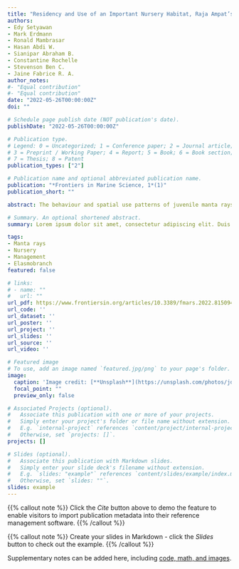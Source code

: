 ```yaml
---
title: "Residency and Use of an Important Nursery Habitat, Raja Ampat’s Wayag Lagoon, by Juvenile Reef Manta Rays (Mobula alfredi)"
authors:
- Edy Setyawan 
- Mark Erdmann
- Ronald Mambrasar 
- Hasan Abdi W.
- Sianipar Abraham B.
- Constantine Rochelle
- Stevenson Ben C.
- Jaine Fabrice R. A.
author_notes:
#- "Equal contribution"
#- "Equal contribution"
date: "2022-05-26T00:00:00Z"
doi: ""

# Schedule page publish date (NOT publication's date).
publishDate: "2022-05-26T00:00:00Z"

# Publication type.
# Legend: 0 = Uncategorized; 1 = Conference paper; 2 = Journal article;
# 3 = Preprint / Working Paper; 4 = Report; 5 = Book; 6 = Book section;
# 7 = Thesis; 8 = Patent
publication_types: ["2"]

# Publication name and optional abbreviated publication name.
publication: "*Frontiers in Marine Science, 1*(1)"
publication_short: ""

abstract: The behaviour and spatial use patterns of juvenile manta rays within their critical nursery habitats remain largely undocumented. Here, we report on the horizontal movements and residency of juvenile reef manta rays (Mobula alfredi) at a recently discovered nursery site in the Wayag lagoon, Raja Ampat, Indonesia. Using a multi-disciplinary approach, we provide further corroborative evidence that the lagoon serves as an important M. alfredi nursery. A total of 34 juvenile rays were photo-identified from 47 sightings in the sheltered nursery between 2013–2021. Five (14.7%) of these individuals were resighted for at least 486 days (~1.3 years), including two juveniles resighted after 641 and 649 days (~1.7 years), still using the nursery. Visually estimated (n=34) disc widths (DW) of juveniles using the nursery site ranged from 150–240 cm (mean ± SD: 199 ± 19), and the DW of two juveniles measured using drones were 218 and 219 cm. Five juveniles were tracked using GPS-enabled satellite transmitters for 12–69 days (mean ± SD: 37 ± 22) in 2015 and 2017, and nine juveniles were tracked using passive acoustic transmitters for 69–439 days (mean ± SD: 182 ± 109) from May 2019–September 2021. Satellite-tracked individuals exhibited restricted movements within Wayag lagoon. The minimum core activity space (50% Utilisation Distribution-UD) estimated for these five individuals ranged from 1.1–181.8 km2 and the extent of activity space (95% UD) between 5.3–1,195.4 km2 in area. All acoustically tagged individuals displayed high residency within the nursery area, with no acoustic detections recorded outside the lagoon in the broader Raja Ampat region. These juveniles were detected by receivers in the lagoon throughout the 24 h diel cycle, with more detections recorded at night and different patterns of spatial use of the lagoon between day and night. The observed long-term residency of juvenile M. alfredi provides further compelling evidence that the Wayag lagoon is an important nursery area for this globally vulnerable species. These important findings have been used to underpin the formulation of management strategies to specifically protect the Wayag lagoon, which will be instrumental for the survival and recovery of M. alfredi populations in Raja Ampat region.

# Summary. An optional shortened abstract.
summary: Lorem ipsum dolor sit amet, consectetur adipiscing elit. Duis posuere tellus ac convallis placerat. Proin tincidunt magna sed ex sollicitudin condimentum.

tags:
- Manta rays
- Nursery
- Management
- Elasmobranch
featured: false

# links:
# - name: ""
#   url: ""
url_pdf: https://www.frontiersin.org/articles/10.3389/fmars.2022.815094/full#B38
url_code: ''
url_dataset: ''
url_poster: ''
url_project: ''
url_slides: ''
url_source: ''
url_video: ''

# Featured image
# To use, add an image named `featured.jpg/png` to your page's folder. 
image:
  caption: 'Image credit: [**Unsplash**](https://unsplash.com/photos/jdD8gXaTZsc)'
  focal_point: ""
  preview_only: false

# Associated Projects (optional).
#   Associate this publication with one or more of your projects.
#   Simply enter your project's folder or file name without extension.
#   E.g. `internal-project` references `content/project/internal-project/index.md`.
#   Otherwise, set `projects: []`.
projects: []

# Slides (optional).
#   Associate this publication with Markdown slides.
#   Simply enter your slide deck's filename without extension.
#   E.g. `slides: "example"` references `content/slides/example/index.md`.
#   Otherwise, set `slides: ""`.
slides: example
---
```


{{% callout note %}}
Click the *Cite* button above to demo the feature to enable visitors to import publication metadata into their reference management software.
{{% /callout %}}

{{% callout note %}}
Create your slides in Markdown - click the *Slides* button to check out the example.
{{% /callout %}}

Supplementary notes can be added here, including [code, math, and images](https://wowchemy.com/docs/writing-markdown-latex/).

